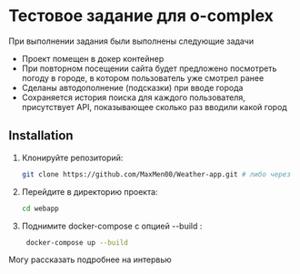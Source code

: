 # Тестовое задание для o-complex

При выполнении задания были выполнены следующие задачи

- Проект помещен в докер контейнер
- При повторном посещении сайта будет предложено посмотреть погоду в городе, в котором пользователь уже смотрел ранее
- Сделаны автодополнение (подсказки) при вводе города
- Сохраняется история поиска для каждого пользователя, присутствует API, показывающее сколько раз вводили какой город

## Installation

1. Клонируйте репозиторий:

    ```bash
    git clone https://github.com/MaxMen00/Weather-app.git # либо через ssh на ваше усмотрение
    ```

2. Перейдите в директорию проекта:

    ```bash
    cd webapp
    ```

3. Поднимите docker-compose с опцией  --build   :

    ```bash
     docker-compose up --build
    ```
Могу рассказать подробнее на интервью
